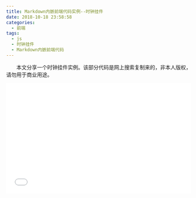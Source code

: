```yaml
---
title: Markdown内嵌前端代码实例--时钟挂件
date: 2018-10-18 23:58:58
categories:
  - 前端
tags:
  - js
  - 时钟挂件
  - Markdown内嵌前端代码  
---
```

	
　　本文分享一个时钟挂件实例。该部分代码是网上搜索复制来的，非本人版权，请勿用于商业用途。

<!-- more -->

  <p><div style="width:100%; height:350px;border:none;text-align:center"><iframe allowtransparency="yes" frameborder="0" width="100%" height="300" src="/contentimg/11/click.html"/></div></p>


  
　　这里利用iframe引用外部html，同时设置

> allowtransparency="yes" frameborder="0"

　　让iframe的背景透明，边框消失。

> div style="width:100%; height:350px;border:none;text-align:center"

　　但是此时的iframe是靠左上的。我想居中，就需要利用div来实现。